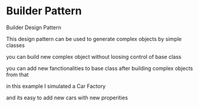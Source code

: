 # Builder Pattern
Builder Design Pattern

This design pattern can be used to generate complex objects by simple classes 

you can build new complex object without loosing control of base class

you can add new fanctionalities to base class after building complex objects from that

in this example I simulated a Car Factory

and its easy to add new cars with new properities 
